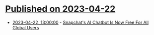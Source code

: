 # [Published on 2023-04-22](index.md)

* [2023-04-22, 13:00:00](https://tech.slashdot.org/story/23/04/22/0222204/snapchats-ai-chatbot-is-now-free-for-all-global-users?utm_source=rss1.0mainlinkanon&utm_medium=feed) - [Snapchat's AI Chatbot Is Now Free For All Global Users](https://tech.slashdot.org/story/23/04/22/0222204/snapchats-ai-chatbot-is-now-free-for-all-global-users?utm_source=rss1.0mainlinkanon&utm_medium=feed)
